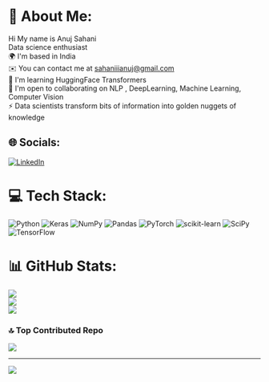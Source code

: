 # 💫 About Me:
Hi My name is Anuj Sahani<br>Data science enthusiast<br>🌍  I'm based in India<br>✉️  You can contact me at sahaniiianuj@gmail.com<br>🧠  I'm learning HuggingFace Transformers<br>🤝  I'm open to collaborating on NLP , DeepLearning, Machine Learning, Computer Vision<br>⚡  Data scientists transform bits of information into golden nuggets of knowledge


## 🌐 Socials:
[![LinkedIn](https://img.shields.io/badge/LinkedIn-%230077B5.svg?logo=linkedin&logoColor=white)](https://linkedin.com/in/anuj-sahani-34363725b) 

# 💻 Tech Stack:
![Python](https://img.shields.io/badge/python-3670A0?style=for-the-badge&logo=python&logoColor=ffdd54) ![Keras](https://img.shields.io/badge/Keras-%23D00000.svg?style=for-the-badge&logo=Keras&logoColor=white) ![NumPy](https://img.shields.io/badge/numpy-%23013243.svg?style=for-the-badge&logo=numpy&logoColor=white) ![Pandas](https://img.shields.io/badge/pandas-%23150458.svg?style=for-the-badge&logo=pandas&logoColor=white) ![PyTorch](https://img.shields.io/badge/PyTorch-%23EE4C2C.svg?style=for-the-badge&logo=PyTorch&logoColor=white) ![scikit-learn](https://img.shields.io/badge/scikit--learn-%23F7931E.svg?style=for-the-badge&logo=scikit-learn&logoColor=white) ![SciPy](https://img.shields.io/badge/SciPy-%230C55A5.svg?style=for-the-badge&logo=scipy&logoColor=%white) ![TensorFlow](https://img.shields.io/badge/TensorFlow-%23FF6F00.svg?style=for-the-badge&logo=TensorFlow&logoColor=white)
# 📊 GitHub Stats:
![](https://github-readme-stats.vercel.app/api?username=anujsahani01&theme=dark&hide_border=false&include_all_commits=false&count_private=false)<br/>
![](https://github-readme-streak-stats.herokuapp.com/?user=anujsahani01&theme=dark&hide_border=false)<br/>
![](https://github-readme-stats.vercel.app/api/top-langs/?username=anujsahani01&theme=dark&hide_border=false&include_all_commits=false&count_private=false&layout=compact)

### 🔝 Top Contributed Repo
![](https://github-contributor-stats.vercel.app/api?username=anujsahani01&limit=5&theme=dark&combine_all_yearly_contributions=true)

---
[![](https://visitcount.itsvg.in/api?id=anujsahani01&icon=0&color=0)](https://visitcount.itsvg.in)

<!-- Proudly created with GPRM ( https://gprm.itsvg.in ) -->
